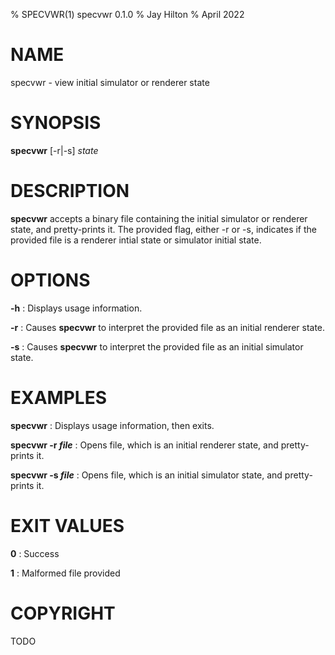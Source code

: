 % SPECVWR(1) specvwr 0.1.0
% Jay Hilton
% April 2022

# NAME
specvwr - view initial simulator or renderer state

# SYNOPSIS
**specvwr** [-r|-s] *state*

# DESCRIPTION
**specvwr** accepts a binary file containing the initial simulator or renderer state, and
pretty-prints it. The provided flag, either -r or -s, indicates if the provided file is 
a renderer intial state or simulator initial state.

# OPTIONS
**-h**
: Displays usage information.

**-r**
: Causes **specvwr** to interpret the provided file as an initial renderer state.

**-s**
: Causes **specvwr** to interpret the provided file as an initial simulator state.

# EXAMPLES
**specvwr**
: Displays usage information, then exits.

**specvwr -r *file***
: Opens file, which is an initial renderer state, and pretty-prints it.

**specvwr -s *file***
: Opens file, which is an initial simulator state, and pretty-prints it.

# EXIT VALUES
**0**
: Success

**1**
: Malformed file provided

# COPYRIGHT
TODO